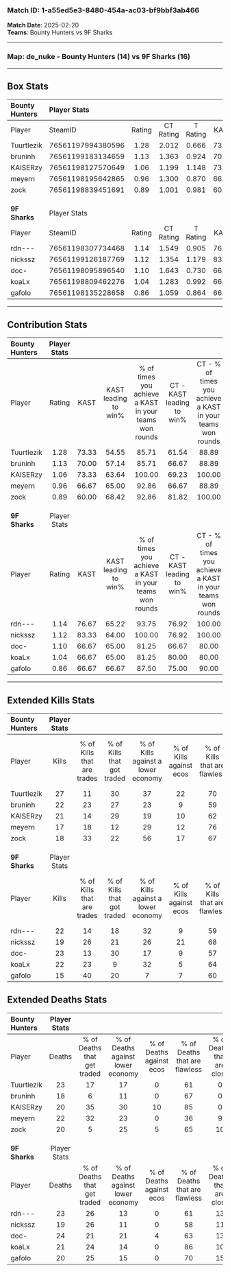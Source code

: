 ### Match ID: 1-a55ed5e3-8480-454a-ac03-bf9bbf3ab466  
**Match Date**: 2025-02-20  
**Teams**: Bounty Hunters vs 9F Sharks  

---  

### **Map**: de_nuke - Bounty Hunters (14) vs 9F Sharks (16)  
---  

## Box Stats  

| **Bounty Hunters** | Player Stats      |        |           |          |       |      |       |         |        |      |     |
| :- | :- | :-: | :-: | :-: | :-: | :-: | :-: | :-: | :-: | :-: | :-: |
| Player             | SteamID           | Rating | CT Rating | T Rating | KAST  | ADR  | Kills | Assists | Deaths | K/D  | HS% |
| Tuurtlezik         | 76561197994380596 |  1.28  |   2.012   |  0.666   | 73.33 | 92.1 |  27   |    7    |   23   | 1.17 | 48  |
| bruninh            | 76561199183134659 |  1.13  |   1.363   |  0.924   | 70.00 | 71.5 |  22   |    3    |   18   | 1.22 | 77  |
| KAISERzy           | 76561198127570649 |  1.06  |   1.199   |  1.148   | 73.33 | 63.8 |  21   |    3    |   20   | 1.05 | 38  |
| meyern             | 76561198195642865 |  0.96  |   1.300   |  0.870   | 66.67 | 81.3 |  17   |   15    |   22   | 0.77 | 70  |
| zock               | 76561198839451691 |  0.89  |   1.001   |  0.981   | 60.00 | 64.2 |  18   |    6    |   20   | 0.90 | 44  |
|                    |                   |        |           |          |       |      |       |         |        |      |     |
|                    |                   |        |           |          |       |      |       |         |        |      |     |
|                    |                   |        |           |          |       |      |       |         |        |      |     |
| **9F Sharks**      | Player Stats      |        |           |          |       |      |       |         |        |      |     |
| Player             | SteamID           | Rating | CT Rating | T Rating | KAST  | ADR  | Kills | Assists | Deaths | K/D  | HS% |
| rdn---             | 76561198307734468 |  1.14  |   1.549   |  0.905   | 76.67 | 83.9 |  22   |    7    |   23   | 0.96 | 50  |
| nickssz            | 76561199126187769 |  1.12  |   1.354   |  1.179   | 83.33 | 67.4 |  19   |    7    |   19   | 1.00 | 47  |
| doc-               | 76561198095896540 |  1.10  |   1.643   |  0.730   | 66.67 | 92.5 |  23   |    5    |   24   | 0.96 | 43  |
| koaLx              | 76561198809462276 |  1.04  |   1.283   |  0.992   | 66.67 | 65.0 |  22   |    7    |   21   | 1.05 | 27  |
| gafolo             | 76561198135228658 |  0.86  |   1.059   |  0.864   | 66.67 | 67.6 |  15   |    7    |   20   | 0.75 | 53  |
---  

## Contribution Stats  

| **Bounty Hunters** | Player Stats |       |                      |                                                        |                           |                                                             |                          |                                                            |
| :- | :-: | :-: | :-: | :-: | :-: | :-: | :-: | :-: |
| Player             |    Rating    | KAST  | KAST leading to win% | % of times you achieve a KAST in your teams won rounds | CT - KAST leading to win% | CT - % of times you achieve a KAST in your teams won rounds | T - KAST leading to win% | T - % of times you achieve a KAST in your teams won rounds |
| Tuurtlezik         |     1.28     | 73.33 |        54.55         |                         85.71                          |           61.54           |                            88.89                            |          44.44           |                           80.00                            |
| bruninh            |     1.13     | 70.00 |        57.14         |                         85.71                          |           66.67           |                            88.89                            |          44.44           |                           80.00                            |
| KAISERzy           |     1.06     | 73.33 |        63.64         |                         100.00                         |           69.23           |                           100.00                            |          55.56           |                           100.00                           |
| meyern             |     0.96     | 66.67 |        65.00         |                         92.86                          |           66.67           |                            88.89                            |          62.50           |                           100.00                           |
| zock               |     0.89     | 60.00 |        68.42         |                         92.86                          |           81.82           |                           100.00                            |          50.00           |                           80.00                            |
|                    |              |       |                      |                                                        |                           |                                                             |                          |                                                            |
|                    |              |       |                      |                                                        |                           |                                                             |                          |                                                            |
|                    |              |       |                      |                                                        |                           |                                                             |                          |                                                            |
| **9F Sharks**      | Player Stats |       |                      |                                                        |                           |                                                             |                          |                                                            |
| Player             |    Rating    | KAST  | KAST leading to win% | % of times you achieve a KAST in your teams won rounds | CT - KAST leading to win% | CT - % of times you achieve a KAST in your teams won rounds | T - KAST leading to win% | T - % of times you achieve a KAST in your teams won rounds |
| rdn---             |     1.14     | 76.67 |        65.22         |                         93.75                          |           76.92           |                           100.00                            |          50.00           |                           83.33                            |
| nickssz            |     1.12     | 83.33 |        64.00         |                         100.00                         |           76.92           |                           100.00                            |          50.00           |                           100.00                           |
| doc-               |     1.10     | 66.67 |        65.00         |                         81.25                          |           66.67           |                            80.00                            |          62.50           |                           83.33                            |
| koaLx              |     1.04     | 66.67 |        65.00         |                         81.25                          |           80.00           |                            80.00                            |          50.00           |                           83.33                            |
| gafolo             |     0.86     | 66.67 |        66.67         |                         87.50                          |           75.00           |                            90.00                            |          55.56           |                           83.33                            |
---  

## Extended Kills Stats  

| **Bounty Hunters** | Player Stats |                            |                            |                                    |                         |                              |                                 |                                       |                    |           |
| :- | :-: | :-: | :-: | :-: | :-: | :-: | :-: | :-: | :-: | :-: |
| Player             |    Kills     | % of Kills that are trades | % of Kills that got traded | % of Kills against a lower economy | % of Kills against ecos | % of Kills that are flawless | % of Kills that are close duels | % of Kills that are assisted by flash | Pistol Round Kills | AWP Kills |
| Tuurtlezik         |      27      |             11             |             30             |                 37                 |           22            |              70              |               19                |                   7                   |         1          |     0     |
| bruninh            |      22      |             23             |             27             |                 23                 |            9            |              59              |                9                |                   0                   |         0          |     0     |
| KAISERzy           |      21      |             14             |             29             |                 19                 |           10            |              62              |                5                |                   0                   |         0          |     6     |
| meyern             |      17      |             18             |             12             |                 29                 |           12            |              76              |               12                |                   0                   |         1          |     0     |
| zock               |      18      |             33             |             22             |                 56                 |           17            |              67              |               17                |                   0                   |         0          |     0     |
|                    |              |                            |                            |                                    |                         |                              |                                 |                                       |                    |           |
|                    |              |                            |                            |                                    |                         |                              |                                 |                                       |                    |           |
|                    |              |                            |                            |                                    |                         |                              |                                 |                                       |                    |           |
| **9F Sharks**      | Player Stats |                            |                            |                                    |                         |                              |                                 |                                       |                    |           |
| Player             |    Kills     | % of Kills that are trades | % of Kills that got traded | % of Kills against a lower economy | % of Kills against ecos | % of Kills that are flawless | % of Kills that are close duels | % of Kills that are assisted by flash | Pistol Round Kills | AWP Kills |
| rdn---             |      22      |             14             |             18             |                 32                 |            9            |              59              |                9                |                   5                   |         0          |     0     |
| nickssz            |      19      |             26             |             21             |                 26                 |           21            |              68              |                5                |                   0                   |         1          |     3     |
| doc-               |      23      |             13             |             30             |                 17                 |            9            |              57              |                4                |                   4                   |         2          |     2     |
| koaLx              |      22      |             23             |             9              |                 32                 |            5            |              64              |                0                |                   0                   |         2          |     0     |
| gafolo             |      15      |             40             |             20             |                 7                  |            7            |              60              |                0                |                   0                   |         2          |     0     |
## Extended Deaths Stats  

| **Bounty Hunters** | Player Stats |                             |                                   |                          |                               |                            |                           |               |
| :- | :-: | :-: | :-: | :-: | :-: | :-: | :-: | :-: |
| Player             |    Deaths    | % of Deaths that get traded | % of Deaths against lower economy | % of Deaths against ecos | % of Deaths that are flawless | % of Deaths that are close | % of Deaths while blinded | Deaths to AWP |
| Tuurtlezik         |      23      |             17              |                17                 |            0             |              61               |             0              |             0             |       1       |
| bruninh            |      18      |              6              |                11                 |            0             |              67               |             0              |             6             |       2       |
| KAISERzy           |      20      |             35              |                30                 |            10            |              85               |             0              |             5             |       2       |
| meyern             |      22      |             32              |                23                 |            0             |              36               |             9              |             0             |       0       |
| zock               |      20      |              5              |                25                 |            5             |              65               |             10             |             0             |       0       |
|                    |              |                             |                                   |                          |                               |                            |                           |               |
|                    |              |                             |                                   |                          |                               |                            |                           |               |
|                    |              |                             |                                   |                          |                               |                            |                           |               |
| **9F Sharks**      | Player Stats |                             |                                   |                          |                               |                            |                           |               |
| Player             |    Deaths    | % of Deaths that get traded | % of Deaths against lower economy | % of Deaths against ecos | % of Deaths that are flawless | % of Deaths that are close | % of Deaths while blinded | Deaths to AWP |
| rdn---             |      23      |             26              |                13                 |            0             |              61               |             13             |             0             |       1       |
| nickssz            |      19      |             26              |                11                 |            0             |              58               |             11             |             5             |       2       |
| doc-               |      24      |             21              |                21                 |            4             |              63               |             13             |             4             |       1       |
| koaLx              |      21      |             24              |                14                 |            0             |              86               |             10             |             0             |       1       |
| gafolo             |      20      |             25              |                15                 |            0             |              70               |             15             |             0             |       1       |
